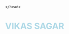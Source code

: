 
<html>
  <head>
    
    </head>
      
  <body>
    <h1 style="color:lightblue;">VIKAS SAGAR</h1>
    </body>
  
  
  </html>
